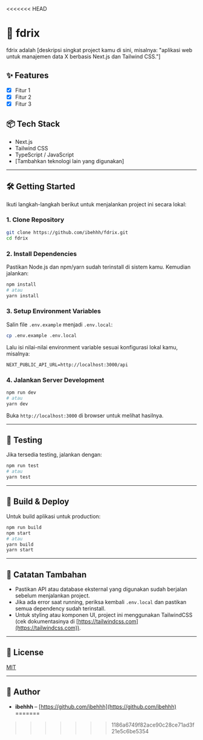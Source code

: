 <<<<<<< HEAD
# 🚀 fdrix

fdrix adalah [deskripsi singkat project kamu di sini, misalnya: "aplikasi web untuk manajemen data X berbasis Next.js dan Tailwind CSS."]

## ✨ Features

- [x] Fitur 1
- [x] Fitur 2
- [x] Fitur 3

## 📦 Tech Stack

- Next.js
- Tailwind CSS
- TypeScript / JavaScript
- [Tambahkan teknologi lain yang digunakan]

---

## 🛠️ Getting Started

Ikuti langkah-langkah berikut untuk menjalankan project ini secara lokal:

### 1. Clone Repository

```bash
git clone https://github.com/ibehhh/fdrix.git
cd fdrix
```

### 2. Install Dependencies

Pastikan Node.js dan npm/yarn sudah terinstall di sistem kamu. Kemudian jalankan:

```bash
npm install
# atau
yarn install
```

### 3. Setup Environment Variables

Salin file `.env.example` menjadi `.env.local`:

```bash
cp .env.example .env.local
```

Lalu isi nilai-nilai environment variable sesuai konfigurasi lokal kamu, misalnya:

```env
NEXT_PUBLIC_API_URL=http://localhost:3000/api
```

### 4. Jalankan Server Development

```bash
npm run dev
# atau
yarn dev
```

Buka `http://localhost:3000` di browser untuk melihat hasilnya.

---

## 🧪 Testing

Jika tersedia testing, jalankan dengan:

```bash
npm run test
# atau
yarn test
```

---

## 🚀 Build & Deploy

Untuk build aplikasi untuk production:

```bash
npm run build
npm start
# atau
yarn build
yarn start
```

---

## 📌 Catatan Tambahan

- Pastikan API atau database eksternal yang digunakan sudah berjalan sebelum menjalankan project.
- Jika ada error saat running, periksa kembali `.env.local` dan pastikan semua dependency sudah terinstall.
- Untuk styling atau komponen UI, project ini menggunakan TailwindCSS (cek dokumentasinya di [https://tailwindcss.com](https://tailwindcss.com)).

---

## 📄 License

[MIT](LICENSE)

---

## 👤 Author

- **ibehhh** – [https://github.com/ibehhh](https://github.com/ibehhh)
=======

>>>>>>> 1186a6749f82ace90c28ce71ad3f21e5c6be5354
